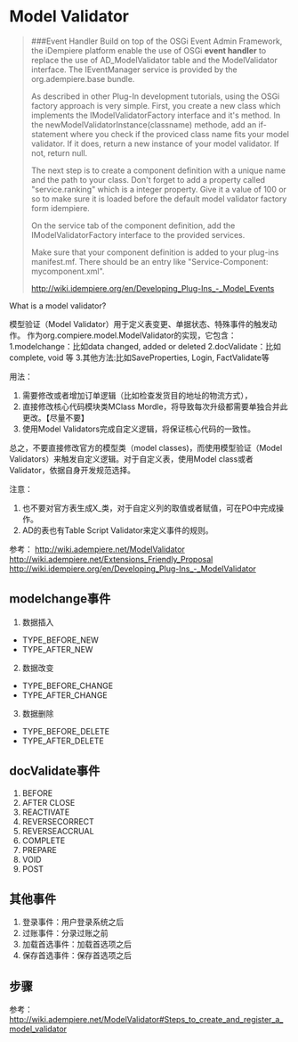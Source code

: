 Model Validator
===

> ###Event Handler
> Build on top of the OSGi Event Admin Framework, the iDempiere platform enable the use of OSGi **event handler** to replace the use of AD_ModelValidator table and the ModelValidator interface. The IEventManager service is provided by the org.adempiere.base bundle.
> 
> As described in other Plug-In development tutorials, using the OSGi factory approach is very simple. First, you create a new class which implements the IModelValidatorFactory interface and it's method. In the newModelValidatorInstance(classname) methode, add an if-statement where you check if the proviced class name fits your model validator. If it does, return a new instance of your model validator. If not, return null. 
> 
> The next step is to create a component definition with a unique name and the path to your class. Don't forget to add a property called "service.ranking" which is a integer property. Give it a value of 100 or so to make sure it is loaded before the default model validator factory form idempiere. 
> 
> On the service tab of the component definition, add the IModelValidatorFactory interface to the provided services. 
> 
> Make sure that your component definition is added to your plug-ins manifest.mf. There should be an entry like "Service-Component: mycomponent.xml".
> 
> http://wiki.idempiere.org/en/Developing_Plug-Ins_-_Model_Events

What is a model validator?  

模型验证（Model Validator）用于定义表变更、单据状态、特殊事件的触发动作。
作为org.compiere.model.ModelValidator的实现，它包含：
1.modelchange：比如data changed, added or deleted
2.docValidate：比如complete, void 等
3.其他方法:比如SaveProperties, Login, FactValidate等

用法：
1. 需要修改或者增加订单逻辑（比如检查发货目的地址的物流方式），
2. 直接修改核心代码模块类MClass Mordle，将导致每次升级都需要单独合并此更改。【尽量不要】
3. 使用Model Validators完成自定义逻辑，将保证核心代码的一致性。

总之，不要直接修改官方的模型类（model classes)，而使用模型验证（Model Validators）来触发自定义逻辑。对于自定义表，使用Model class或者Validator，依据自身开发规范选择。

注意：
1. 也不要对官方表生成X_类，对于自定义列的取值或者赋值，可在PO中完成操作。
2. AD的表也有Table Script Validator来定义事件的规则。

参考：
http://wiki.adempiere.net/ModelValidator
http://wiki.adempiere.net/Extensions_Friendly_Proposal
http://wiki.idempiere.org/en/Developing_Plug-Ins_-_ModelValidator

modelchange事件
---

1. 数据插入
  * TYPE_BEFORE_NEW
  * TYPE_AFTER_NEW
2. 数据改变
  * TYPE_BEFORE_CHANGE
  * TYPE_AFTER_CHANGE
3. 数据删除 
  * TYPE_BEFORE_DELETE
  * TYPE_AFTER_DELETE

docValidate事件
---

1. BEFORE
2. AFTER CLOSE
3. REACTIVATE
4. REVERSECORRECT
5. REVERSEACCRUAL
6. COMPLETE
7. PREPARE
8. VOID
9. POST

其他事件
---

1. 登录事件：用户登录系统之后
2. 过账事件：分录过账之前
3. 加载首选事件：加载首选项之后
4. 保存首选事件：保存首选项之后

步骤
---

参考：http://wiki.adempiere.net/ModelValidator#Steps_to_create_and_register_a_model_validator

